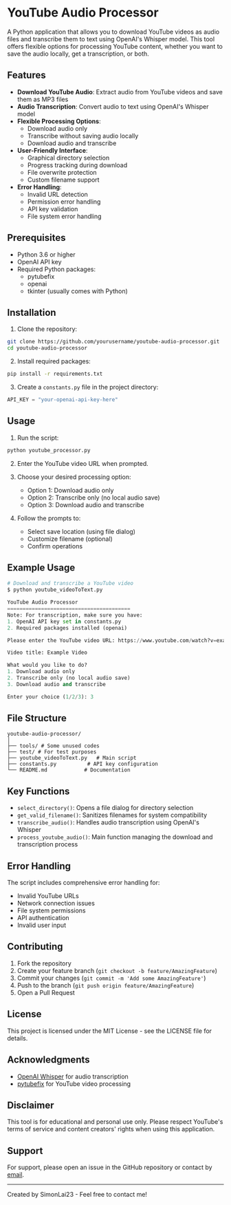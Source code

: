 # YouTube Audio Processor

A Python application that allows you to download YouTube videos as audio files and transcribe them to text using OpenAI's Whisper model. This tool offers flexible options for processing YouTube content, whether you want to save the audio locally, get a transcription, or both.

## Features

- **Download YouTube Audio**: Extract audio from YouTube videos and save them as MP3 files
- **Audio Transcription**: Convert audio to text using OpenAI's Whisper model
- **Flexible Processing Options**:
  - Download audio only
  - Transcribe without saving audio locally
  - Download audio and transcribe
- **User-Friendly Interface**:
  - Graphical directory selection
  - Progress tracking during download
  - File overwrite protection
  - Custom filename support
- **Error Handling**:
  - Invalid URL detection
  - Permission error handling
  - API key validation
  - File system error handling

## Prerequisites

- Python 3.6 or higher
- OpenAI API key
- Required Python packages:
  - pytubefix
  - openai
  - tkinter (usually comes with Python)

## Installation

1. Clone the repository:
```bash
git clone https://github.com/yourusername/youtube-audio-processor.git
cd youtube-audio-processor
```

2. Install required packages:
```bash
pip install -r requirements.txt
```

3. Create a `constants.py` file in the project directory:
```python
API_KEY = "your-openai-api-key-here"
```

## Usage

1. Run the script:
```bash
python youtube_processor.py
```

2. Enter the YouTube video URL when prompted.

3. Choose your desired processing option:
   - Option 1: Download audio only
   - Option 2: Transcribe only (no local audio save)
   - Option 3: Download audio and transcribe

4. Follow the prompts to:
   - Select save location (using file dialog)
   - Customize filename (optional)
   - Confirm operations

## Example Usage

```python
# Download and transcribe a YouTube video
$ python youtube_videoToText.py

YouTube Audio Processor
========================================
Note: For transcription, make sure you have:
1. OpenAI API key set in constants.py
2. Required packages installed (openai)

Please enter the YouTube video URL: https://www.youtube.com/watch?v=example

Video title: Example Video

What would you like to do?
1. Download audio only
2. Transcribe only (no local audio save)
3. Download audio and transcribe

Enter your choice (1/2/3): 3
```

## File Structure

```
youtube-audio-processor/
│
├── tools/ # Some unused codes
├── test/ # For test purposes
├── youtube_videoToText.py   # Main script
├── constants.py          # API key configuration
└── README.md            # Documentation
```

## Key Functions

- `select_directory()`: Opens a file dialog for directory selection
- `get_valid_filename()`: Sanitizes filenames for system compatibility
- `transcribe_audio()`: Handles audio transcription using OpenAI's Whisper
- `process_youtube_audio()`: Main function managing the download and transcription process

## Error Handling

The script includes comprehensive error handling for:
- Invalid YouTube URLs
- Network connection issues
- File system permissions
- API authentication
- Invalid user input

## Contributing

1. Fork the repository
2. Create your feature branch (`git checkout -b feature/AmazingFeature`)
3. Commit your changes (`git commit -m 'Add some AmazingFeature'`)
4. Push to the branch (`git push origin feature/AmazingFeature`)
5. Open a Pull Request

## License

This project is licensed under the MIT License - see the LICENSE file for details.

## Acknowledgments

- [OpenAI Whisper](https://openai.com/research/whisper) for audio transcription
- [pytubefix](https://github.com/JuanBindez/pytubefix) for YouTube video processing

## Disclaimer

This tool is for educational and personal use only. Please respect YouTube's terms of service and content creators' rights when using this application.

## Support

For support, please open an issue in the GitHub repository or contact by [email](mailto:sc.lai.simon@gmail.com).

---
Created by SimonLai23 - Feel free to contact me!
